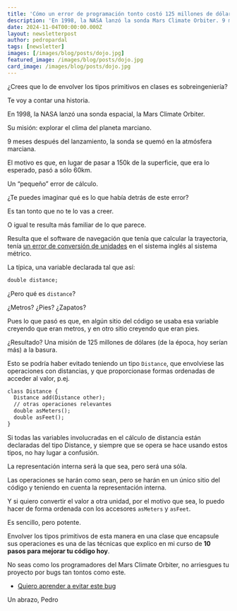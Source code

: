 ```yaml
---
title: 'Cómo un error de programación tonto costó 125 millones de dólares'
description: 'En 1998, la NASA lanzó la sonda Mars Climate Orbiter. 9 meses después del lanzamiento, la sonda se quemó en la atmósfera marciana. ¿Qué había detrás de este error?'
date: 2024-11-04T00:00:00.000Z
layout: newsletterpost
author: pedropardal
tags: [newsletter]
images: [/images/blog/posts/dojo.jpg]
featured_image: /images/blog/posts/dojo.jpg
card_image: /images/blog/posts/dojo.jpg
---
```


¿Crees que lo de envolver los tipos primitivos en clases es sobreingeniería?

Te voy a contar una historia.

En 1998, la NASA lanzó una sonda espacial, la Mars Climate Orbiter.

Su misión: explorar el clima del planeta marciano.

9 meses después del lanzamiento, la sonda se quemó en la atmósfera marciana.

El motivo es que, en lugar de pasar a 150k de la superficie, que era lo esperado, pasó a sólo 60km.

Un “pequeño” error de cálculo.

¿Te puedes imaginar qué es lo que había detrás de este error?

Es tan tonto que no te lo vas a creer.

O igual te resulta más familiar de lo que parece.

Resulta que el software de navegación que tenía que calcular la trayectoria, tenía [un error de conversión de unidades](http://news.bbc.co.uk/2/hi/science/nature/514763.stm) en el sistema inglés al sistema métrico.

La típica, una variable declarada tal que así:

```markdown
double distance;
```

¿Pero qué es `distance`?

¿Metros? ¿Pies? ¿Zapatos?

Pues lo que pasó es que, en algún sitio del código se usaba esa variable creyendo que eran metros, y en otro sitio creyendo que eran pies.

¿Resultado? Una misión de 125 millones de dólares (de la época, hoy serían más) a la basura.

Esto se podría haber evitado teniendo un tipo `Distance`, que envolviese las operaciones con distancias, y que proporcionase formas ordenadas de acceder al valor, p.ej.

```markdown
class Distance {
  Distance add(Distance other);
  // otras operaciones relevantes
  double asMeters();
  double asFeet();
}
```

Si todas las variables involucradas en el cálculo de distancia están declaradas del tipo Distance, y siempre que se opera se hace usando estos tipos, no hay lugar a confusión.

La representación interna será la que sea, pero será una sóla.

Las operaciones se harán como sean, pero se harán en un único sitio del código y teniendo en cuenta la representación interna.

Y si quiero convertir el valor a otra unidad, por el motivo que sea, lo puedo hacer de forma ordenada con los accesores `asMeters` y `asFeet`.

Es sencillo, pero potente. 

Envolver los tipos primitivos de esta manera en una clase que encapsule sus operaciones es una de las técnicas que explico en mi curso de **10 pasos para mejorar tu código hoy**.

No seas como los programadores del Mars Climate Orbiter, no arriesgues tu proyecto por bugs tan tontos como este.

- [Quiero aprender a evitar este bug](https://academia.exeal.com/courses/object-calisthenics?utm_source=newsletter&utm_medium=web&utm_campaign=mars_climate_orbiter)

Un abrazo,
Pedro
